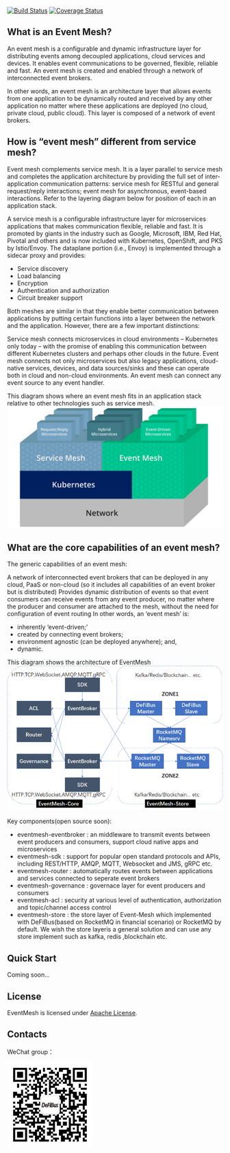 [![Build Status](https://www.travis-ci.org/WeBankFinTech/DeFiBus.svg?branch=master)](https://www.travis-ci.org/WeBankFinTech/EventMesh) [![Coverage Status](https://coveralls.io/repos/github/WeBankFinTech/DeFiBus/badge.svg?branch=master)](https://coveralls.io/github/WeBankFinTech/EventMesh?branch=master)

## What is an Event Mesh?
An event mesh is a configurable and dynamic infrastructure layer for distributing events among decoupled applications, cloud services and devices. It enables event communications to be governed, flexible, reliable and fast. An event mesh is created and enabled through a network of interconnected event brokers.

In other words, an event mesh is an architecture layer that allows events from one application to be dynamically routed and received by any other application no matter where these applications are deployed (no cloud, private cloud, public cloud). This layer is composed of a network of event brokers.

## How is “event mesh” different from service mesh?
Event mesh complements service mesh. It is a layer parallel to service mesh and completes the application architecture by providing the full set of inter-application communication patterns: service mesh for RESTful and general request/reply interactions; event mesh for asynchronous, event-based interactions. Refer to the layering diagram below for position of each in an application stack.

A service mesh is a configurable infrastructure layer for microservices applications that makes communication flexible, reliable and fast. It is promoted by giants in the industry such as Google, Microsoft, IBM, Red Hat, Pivotal and others and is now included with Kubernetes, OpenShift, and PKS by Istio/Envoy. The dataplane portion (i.e., Envoy) is implemented through a sidecar proxy and provides:

* Service discovery
* Load balancing
* Encryption
* Authentication and authorization
* Circuit breaker support

Both meshes are similar in that they enable better communication between applications by putting certain functions into a layer between the network and the application. However, there are a few important distinctions:

Service mesh connects microservices in cloud environments – Kubernetes only today – with the promise of enabling this communication between different Kubernetes clusters and perhaps other clouds in the future.
Event mesh connects not only microservices but also legacy applications, cloud-native services, devices, and data sources/sinks and these can operate both in cloud and non-cloud environments. An event mesh can connect any event source to any event handler.

This diagram shows where an event mesh fits in an application stack relative to other technologies such as service mesh.
![architecture1](./docs/images/D-1_service-mesh-vs-event-mesh-1.png)

## What are the core capabilities of an event mesh?
The generic capabilities of an event mesh:

A network of interconnected event brokers that can be deployed in any cloud, PaaS or non-cloud (so it includes all capabilities of an event broker but is distributed)
Provides dynamic distribution of events so that event consumers can receive events from any event producer, no matter where the producer and consumer are attached to the mesh, without the need for configuration of event routing
In other words, an ‘event mesh’ is:

* inherently ‘event-driven;’
* created by connecting event brokers;
* environment agnostic (can be deployed anywhere); and,
* dynamic.

This diagram shows the architecture of EventMesh
![architecture2](./docs/images/eventmesh.png)

Key components(open source soon):
* eventmesh-eventbroker : an middleware to transmit events between event producers and consumers, support cloud native apps and microservices
* eventmesh-sdk : support for popular open standard protocols and APIs, including REST/HTTP, AMQP, MQTT, Websocket and JMS, gRPC etc.
* eventmesh-router : automatically routes events between applications and services connected to seperate event brokers
* eventmesh-governance : governace layer for event producers and consumers
* eventmesh-acl : security at various level of authentication, authorization and topic/channel access control
* eventmesh-store : the store layer of Event-Mesh which implemented with DeFiBus(based on RocketMQ in financial scenario) or RocketMQ by default. We wish the store layeris a general solution and can use any store implement such as kafka, redis ,blockchain etc.

## Quick Start
Coming soon...

## License
EventMesh is licensed under [Apache License](https://github.com/WeBankFinTech/DeFiBus/blob/master/LICENSE).

## Contacts
WeChat group：

![wechat_qr](./docs/images/wechat_helper.png)


